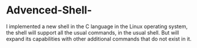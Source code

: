 # Advenced-Shell-
I implemented a new shell in the C language in the Linux operating system, the shell will support all the usual commands, in the usual shell. But will expand its capabilities with other additional commands that do not exist in it.
